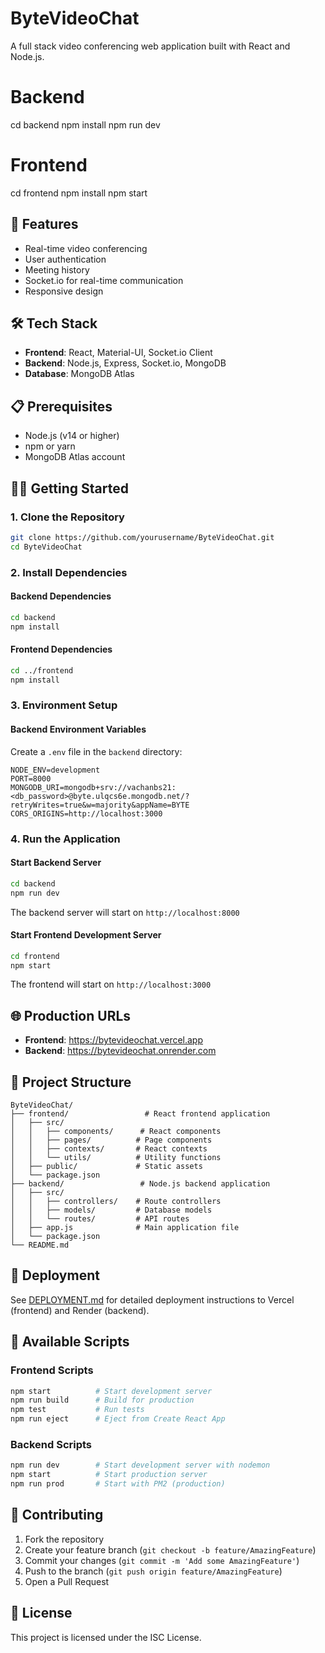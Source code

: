 # ByteVideoChat
A full stack video conferencing web application built with React and Node.js.

# Backend
cd backend
npm install
npm run dev

# Frontend  
cd frontend
npm install
npm start

## 🚀 Features
- Real-time video conferencing
- User authentication
- Meeting history
- Socket.io for real-time communication
- Responsive design

## 🛠️ Tech Stack
- **Frontend**: React, Material-UI, Socket.io Client
- **Backend**: Node.js, Express, Socket.io, MongoDB
- **Database**: MongoDB Atlas

## 📋 Prerequisites
- Node.js (v14 or higher)
- npm or yarn
- MongoDB Atlas account

## 🏃‍♂️ Getting Started

### 1. Clone the Repository
```bash
git clone https://github.com/yourusername/ByteVideoChat.git
cd ByteVideoChat
```

### 2. Install Dependencies

#### Backend Dependencies
```bash
cd backend
npm install
```

#### Frontend Dependencies
```bash
cd ../frontend
npm install
```

### 3. Environment Setup

#### Backend Environment Variables
Create a `.env` file in the `backend` directory:
```env
NODE_ENV=development
PORT=8000
MONGODB_URI=mongodb+srv://vachanbs21:<db_password>@byte.ulqcs6e.mongodb.net/?retryWrites=true&w=majority&appName=BYTE
CORS_ORIGINS=http://localhost:3000
```

### 4. Run the Application

#### Start Backend Server
```bash
cd backend
npm run dev
```
The backend server will start on `http://localhost:8000`

#### Start Frontend Development Server
```bash
cd frontend
npm start
```
The frontend will start on `http://localhost:3000`

## 🌐 Production URLs
- **Frontend**: https://bytevideochat.vercel.app
- **Backend**: https://bytevideochat.onrender.com

## 📁 Project Structure
```
ByteVideoChat/
├── frontend/                 # React frontend application
│   ├── src/
│   │   ├── components/      # React components
│   │   ├── pages/          # Page components
│   │   ├── contexts/       # React contexts
│   │   └── utils/          # Utility functions
│   ├── public/             # Static assets
│   └── package.json
├── backend/                 # Node.js backend application
│   ├── src/
│   │   ├── controllers/    # Route controllers
│   │   ├── models/         # Database models
│   │   └── routes/         # API routes
│   ├── app.js              # Main application file
│   └── package.json
└── README.md
```

## 🚀 Deployment
See [DEPLOYMENT.md](./DEPLOYMENT.md) for detailed deployment instructions to Vercel (frontend) and Render (backend).

## 📝 Available Scripts

### Frontend Scripts
```bash
npm start          # Start development server
npm run build      # Build for production
npm test           # Run tests
npm run eject      # Eject from Create React App
```

### Backend Scripts
```bash
npm run dev        # Start development server with nodemon
npm start          # Start production server
npm run prod       # Start with PM2 (production)
```

## 🤝 Contributing
1. Fork the repository
2. Create your feature branch (`git checkout -b feature/AmazingFeature`)
3. Commit your changes (`git commit -m 'Add some AmazingFeature'`)
4. Push to the branch (`git push origin feature/AmazingFeature`)
5. Open a Pull Request

## 📄 License
This project is licensed under the ISC License.
